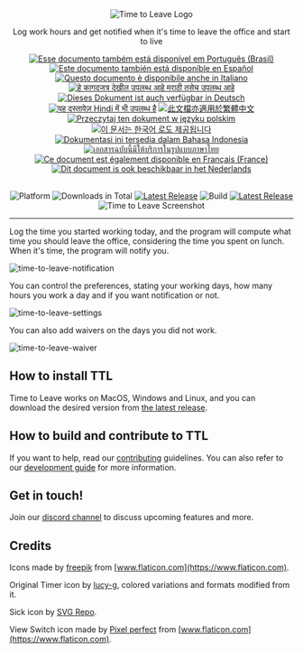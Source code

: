 <div align="center">
  <img src="assets/timetoleave.png" alt="Time to Leave Logo">

  <p>Log work hours and get notified when it's time to leave the office and start to live</p>

<a href="docs/README-pt-BR.md"><img src="https://img.shields.io/badge/pt--BR-Portugu%C3%AAs-purple" alt="Esse documento também está disponível em Português (Brasil)"></a>
<a href="docs/README-es.md"><img src="https://img.shields.io/badge/es-Espa%C3%B1ol-purple" alt="Este documento también está disponíble en Español"></a>
<a href="docs/README-it.md"><img src="https://img.shields.io/badge/it-Italiano-purple" alt="Questo documento è disponibile anche in Italiano"></a>
<a href="docs/README-mr.md"><img src="https://img.shields.io/badge/mr-मराठी-purple" alt="हे कागदजत्र देखील उपलब्ध आहे मराठी तसेच उपलब्ध आहे"></a>
<a href="docs/README-de-DE.md"><img src="https://img.shields.io/badge/de--DE-Deutsch-purple" alt="Dieses Dokument ist auch verfügbar in Deutsch"></a>
<a href="docs/README-hi.md"><img src="https://img.shields.io/badge/hi-Hindi-purple" alt="यह दस्तावेज़ Hindi में भी उपलब्ध है"></a>
<a href="docs/README-zh-TW.md"><img src="https://img.shields.io/badge/zh--TW-繁體中文-purple" alt="此文檔亦適用於繁體中文"></a>
<a href="docs/README-pl.md"><img src="https://img.shields.io/badge/pl-Polski-purple" alt="Przeczytaj ten dokument w języku polskim"></a>
<a href="docs/README-ko.md"><img src="https://img.shields.io/badge/ko-한국어-purple" alt="이 문서는 한국어 로도 제공됩니다"></a>
<a href="docs/README-id-ID.md"><img src="https://img.shields.io/badge/id--ID-Bahasa%20Indonesia-purple" alt="Dokumentasi ini tersedia dalam Bahasa Indonesia"></a>
<a href="docs/README-th-TH.md"><img src="https://img.shields.io/badge/th--TH-ภาษาไทย-purple" alt="เอกสารฉบับนี้มีให้บริการในรูปแบบภาษาไทย"></a>
<a href="docs/README-fr-FR.md"><img src="https://img.shields.io/badge/fr--FR-Fran%C3%A7ais%20(France)-purple" alt="Ce document est également disponible en Français (France)"></a>
<a href="docs/README-nl.md"><img src="https://img.shields.io/badge/nl-Nederlands-purple" alt="Dit document is ook beschikbaar in het Nederlands"></a>

  <br/>

<img src="https://img.shields.io/badge/platforms-Windows%20%7C%20MacOS%20%7C%20Linux-green" alt="Platform">
<img src="https://img.shields.io/github/downloads/thamara/time-to-leave/total" alt="Downloads in Total">
<a href="https://github.com/thamara/time-to-leave/releases/tag/v.1.5.5"><img src="https://img.shields.io/github/v/release/thamara/time-to-leave" alt="Latest Release"></a>
<img src="https://img.shields.io/github/workflow/status/thamara/time-to-leave/Code%20Coverage" alt="Build">
<a href="http://makeapullrequest.com/"><img src="https://img.shields.io/badge/PRs-welcome-purple" alt="Latest Release"></a>

   <br/>

  <img src="https://user-images.githubusercontent.com/3754225/94519528-4e549900-0248-11eb-8872-b6fb2d47f43c.jpg" alt="Time to Leave Screenshot">

  <br/>

</div>

---

Log the time you started working today, and the program will compute what time you should leave the office, considering the time you spent on lunch. When it's time, the program will notify you.

![time-to-leave-notification](https://user-images.githubusercontent.com/3754225/94519526-4dbc0280-0248-11eb-9738-ffae936cfa4a.jpg)

You can control the preferences, stating your working days, how many hours you work a day and if you want notification or not.

![time-to-leave-settings](https://user-images.githubusercontent.com/3754225/94519531-4eed2f80-0248-11eb-9303-78f9abe69201.jpg)

You can also add waivers on the days you did not work.

![time-to-leave-waiver](https://user-images.githubusercontent.com/3754225/94762058-4e79a380-03c4-11eb-8f28-1c480dbf8b5c.png)

## How to install TTL

Time to Leave works on MacOS, Windows and Linux, and you can download the desired version from [the latest release](https://github.com/thamara/time-to-leave/releases/tag/v.1.5.5).

## How to build and contribute to TTL

If you want to help, read our [contributing](CONTRIBUTING.md) guidelines.
You can also refer to our [development guide](DEVELOPMENT.md) for more information.

## Get in touch!

Join our [discord channel](https://discord.gg/P3KkEF5) to discuss upcoming features and more.

## Credits

Icons made by [freepik](https://www.flaticon.com/authors/freepik) from [www.flaticon.com](https://www.flaticon.com).

Original Timer icon by [lucy-g](https://icon-icons.com/icon/timer/121243), colored variations and formats modified from it.

Sick icon by [SVG Repo](https://www.svgrepo.com/svg/271898/sick).

View Switch icon made by [Pixel perfect](https://www.flaticon.com/authors/pixel-perfect) from [www.flaticon.com](https://www.flaticon.com).
